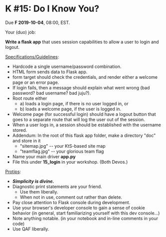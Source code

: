 # K #15: Do I Know You?

Due **F 2019-10-04**, 08:00, EST.

Your (duo) job:

**Write a flask app** that uses session capabilities to allow a user to login and logout.


<u>Specifications/Guidelines</u>:

- Hardcode a single username/password combination.
- HTML form send​s​ data to Flask app.
- form target should check the credentials, and render either a welcome page or an error page.
- If login fails, then a message should explain what went wrong (bad password? bad username? bad juju?).
- Root route either
    - a) loads a login page, if there is no user logged in, or
    - b) loads a welcome page, if the user is logged in.
- Welcome page (for successful login) should have a logout button that goes to a separate route that will log the user out of the session.
- When a user logs in, a session should be established with the username stored.
- Addendum: In the root of this flask app folder, make a directory "doc" and store in it 
    - "sitemap.jpg" -- your KtS-based site map
    - "teamflag.jpg" -- your glorious team flag
- Name your main driver **app.py**
- File this under **15_login** in your workshop. (Both Devos.)

<u>Protips</u>:

- ***Simplicity is divine.***
- Diagnostic print statements are your friend.
    - Use them liberally.
    - When not in use, comment out rather than delete.
- Pay close attention to Flask console during development.
- Use your browser's developer console to gain a sense of cookie behavior (in general, start familiarizing yourself with this dev console…)
- Note anything notable. (in your notebook and in-line comments in your code)
- Use QAF liberally.